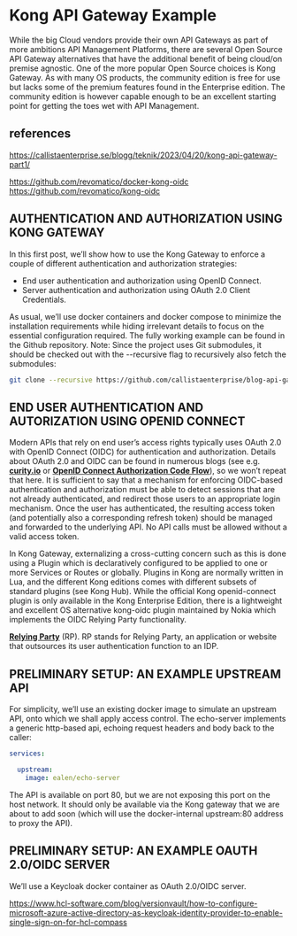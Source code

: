 # Kong API Gateway Example

While the big Cloud vendors provide their own API Gateways as part of more ambitions API Management Platforms, there are several Open Source API Gateway alternatives that have the additional benefit of being cloud/on premise agnostic. One of the more popular Open Source choices is Kong Gateway. As with many OS products, the community edition is free for use but lacks some of the premium features found in the Enterprise edition. The community edition is however capable enough to be an excellent starting point for getting the toes wet with API Management.

## references

<https://callistaenterprise.se/blogg/teknik/2023/04/20/kong-api-gateway-part1/>

<https://github.com/revomatico/docker-kong-oidc>
<https://github.com/revomatico/kong-oidc>

## AUTHENTICATION AND AUTHORIZATION USING KONG GATEWAY

In this first post, we’ll show how to use the Kong Gateway to enforce a couple of different authentication and authorization strategies:

- End user authentication and authorization using OpenID Connect.
- Server authentication and authorization using OAuth 2.0 Client Credentials.

As usual, we’ll use docker containers and docker compose to minimize the installation requirements while hiding irrelevant details to focus on the essential configuration required. The fully working example can be found in the Github repository. Note: Since the project uses Git submodules, it should be checked out with the --recursive flag to recursively also fetch the submodules:

```bash
git clone --recursive https://github.com/callistaenterprise/blog-api-gateway-kong
```

## END USER AUTHENTICATION AND AUTORIZATION USING OPENID CONNECT

Modern APIs that rely on end user’s access rights typically uses OAuth 2.0 with OpenID Connect (OIDC) for authentication and authorization. Details about OAuth 2.0 and OIDC can be found in numerous blogs (see e.g. **[curity.io](https://curity.io/resources/learn/openid-code-flow)** or **[OpenID Connect Authorization Code Flow](../../../openid_connect/authorization_code_flow.md)**), so we won’t repeat that here. It is sufficient to say that a mechanism for enforcing OIDC-based authentication and authorization must be able to detect sessions that are not already authenticated, and redirect those users to an appropriate login mechanism. Once the user has authenticated, the resulting access token (and potentially also a corresponding refresh token) should be managed and forwarded to the underlying API. No API calls must be allowed without a valid access token.

In Kong Gateway, externalizing a cross-cutting concern such as this is done using a Plugin which is declaratively configured to be applied to one or more Services or Routes or globally. Plugins in Kong are normally written in Lua, and the different Kong editions comes with different subsets of standard plugins (see Kong Hub). While the official Kong openid-connect plugin is only available in the Kong Enterprise Edition, there is a lightweight and excellent OS alternative kong-oidc plugin maintained by Nokia which implements the OIDC Relying Party functionality.

**[Relying Party](https://openid.net/developers/how-connect-works/)** (RP). RP stands for Relying Party, an application or website that outsources its user authentication function to an IDP.

## PRELIMINARY SETUP: AN EXAMPLE UPSTREAM API

For simplicity, we’ll use an existing docker image to simulate an upstream API, onto which we shall apply access control. The echo-server implements a generic http-based api, echoing request headers and body back to the caller:

```yaml
services:

  upstream:
    image: ealen/echo-server
```

The API is available on port 80, but we are not exposing this port on the host network. It should only be available via the Kong gateway that we are about to add soon (which will use the docker-internal upstream:80 address to proxy the API).

## PRELIMINARY SETUP: AN EXAMPLE OAUTH 2.0/OIDC SERVER

We’ll use a Keycloak docker container as OAuth 2.0/OIDC server.

<https://www.hcl-software.com/blog/versionvault/how-to-configure-microsoft-azure-active-directory-as-keycloak-identity-provider-to-enable-single-sign-on-for-hcl-compass>
